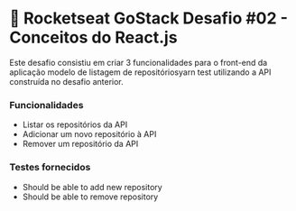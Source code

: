 # 🚀 Rocketseat GoStack Desafio #02 - Conceitos do React.js

Este desafio consistiu em criar 3 funcionalidades para o front-end da aplicação modelo de listagem de repositóriosyarn test utilizando a API construída no desafio anterior.

### Funcionalidades

- Listar os repositórios da API
- Adicionar um novo repositório à API
- Remover um repositório da API

### Testes fornecidos

- Should be able to add new repository
- Should be able to remove repository